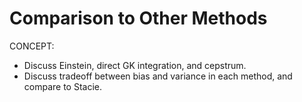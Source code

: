 # Comparison to Other Methods

CONCEPT:

- Discuss Einstein, direct GK integration, and cepstrum.
- Discuss tradeoff between bias and variance in each method, and compare to Stacie.
